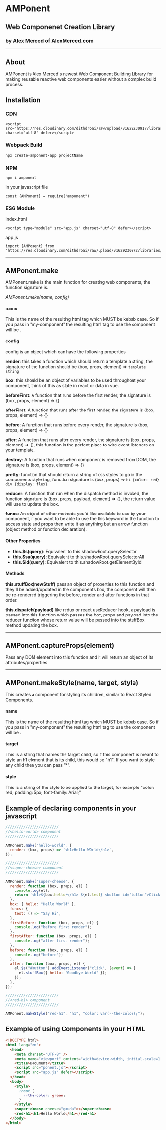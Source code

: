 # AMPonent

## Web Componenet Creation Library

### by Alex Merced of AlexMerced.com

---

## About

AMPonent is Alex Merced's newest Web Component Building Library for making reusable reactive web components easier without a complex build process.

## Installation

### CDN

```
<script src="https://res.cloudinary.com/dithdroai/raw/upload/v1629230917/libraries/ponent_sop0rc.js" charset="utf-8" defer></script>
```
### Webpack Build

```npx create-amponent-app projectName```
### NPM

```
npm i amponent
```

in your javascript file

```
const {AMPonent} = require("amponent")
```

### ES6 Module

index.html

```
<script type="module" src="app.js" charset="utf-8" defer></script>
```

app.js

```
import {AMPonent} from "https://res.cloudinary.com/dithdroai/raw/upload/v1629230872/libraries/ponentmod_l63xt4.js"

```

---

## AMPonent.make

AMPonent.make is the main function for creating web components, the function signature is.

_AMPonent.make(name, config)_

#### name

This is the name of the resulting html tag which MUST be kebab case. So if you pass in "my-component" the resulting html tag to use the component will be <my-component>.

#### config

config is an object which can have the following properties

**render**: this takes a function which should return a template a string, the signature of the function should be (box, props, element) => `template string`

**box**: this should be an object of variables to be used throughout your component, think of this as state in react or data in vue.

**beforeFirst**: A function that runs before the first render, the signature is (box, props, element) => {}

**afterFirst**: A function that runs after the first render, the signature is (box, props, element) => {}

**before**: A function that runs before every render, the signature is (box, props, element) => {}

**after**: A function that runs after every render, the signature is (box, props, element) => {}, this function is the perfect place to wire event listeners on your template.

**destroy**: A function that runs when component is removed from DOM, the signature is (box, props, element) => {}

**pretty**: function that should return a string of css styles to go in the components style tag, function signature is (box, props) => `h1 {color: red} div {display: flex}`

**reducer**: A function that run when the dispatch method is invoked, the function signature is (box, props, payload, element) => {}, the return value will use to update the box.

**funcs**: An object of other methods you'd like available to use by your component, if you want to be able to use the this keyword in the function to access state and props then write it as anything but an arrow function (object method or function declaration).

#### Other Properties

- **this.\$s(query)**: Equivalent to this.shadowRoot.querySelector
- **this.\$sa(query)**: Equivalent to this.shadowRoot.querySelectorAll
- **this.\$id(query)**: Equivalent to this.shadowRoot.getElementById

#### Methods

**this.stuffBox(newStuff)** pass an object of properties to this function and they'll be added/updated in the components box, the component will then be re-rendered triggering the before, render and after functions in that order.

**this.dispatch(payload)** like redux or react useReducer hook, a payload is passed into this function which passes the box, props and payload into the reducer function whose return value will be passed into the stuffBox method updating the box.

---

## AMPonent.captureProps(element)

Pass any DOM element into this function and it will return an object of its attributes/properties

---

## AMPonent.makeStyle(name, target, style)

This creates a component for styling its children, similar to React Styled Components.

#### name

This is the name of the resulting html tag which MUST be kebab case. So if you pass in "my-component" the resulting html tag to use the component will be <my-component>.

#### target

This is a string that names the target child, so if this component is meant to style an h1 element that is its child, this would be "h1". If you want to style any child then you can pass "\*".

#### style

This is a string of the style to be applied to the target, for example "color: red; padding: 5px; font-family: Arial;"

## Example of declaring components in your javascript

```javascript
////////////////////////
//<hello-world> component
////////////////////////

AMPonent.make("hello-world", {
  render: (box, props) => `<h1>Hello WOrld</h1>`,
});

////////////////////////
//<super-cheese> component
////////////////////////

AMPonent.make("super-cheese", {
  render: function (box, props, el) {
    console.log(el);
    return `<h1>${box.hello}</h1> ${el.test} <button id="button">Click Me</button>`;
  },
  box: { hello: "Hello World" },
  funcs: {
    test: () => "Say Hi",
  },
  firstBefore: function (box, props, el) {
    console.log("before first render");
  },
  firstAfter: function (box, props, el) {
    console.log("after first render");
  },
  before: function (box, props, el) {
    console.log("before");
  },
  after: function (box, props, el) {
    el.$s("#button").addEventListener("click", (event) => {
      el.stuffBox({ hello: "Goodbye World" });
    });
  },
});

////////////////////////
//<red-h1> component
////////////////////////

AMPonent.makeStyle("red-h1", "h1", "color: var(--the-color);");
```

## Example of using Components in your HTML

```html
<!DOCTYPE html>
<html lang="en">
  <head>
    <meta charset="UTF-8" />
    <meta name="viewport" content="width=device-width, initial-scale=1.0" />
    <title>Document</title>
    <script src="ponent.js"></script>
    <script src="app.js" defer></script>
  </head>
  <body>
    <style>
      :root {
        --the-color: green;
      }
    </style>
    <super-cheese cheese="gouda"></super-cheese>
    <red-h1><h1>Hello World</h1></red-h1>
  </body>
</html>
```
